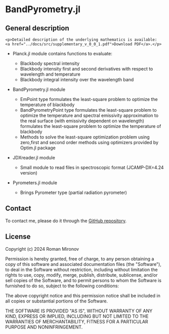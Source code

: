 
# BandPyrometry.jl

## General description

```@raw html
<p>Detailed description of the underlying mathematics is available:  <a href="../docs/src/supplementary_v_0_0_1.pdf">Download PDF</a>.</p>
```

- Planck.jl module contains functions to evaluate: 
    - Blackbody spectral intensity 
    - Blackbody intensity first and second derivatives with respect to wavelength and temperature 
    - Blackbody integral intensity over the wavelength band 

- BandPyrometry.jl module 
    - EmPoint type formulates the least-square problem to optimize the temperature of blackbody 
    - BandPyrometryPoint type formulates the least-square problem to optimize the temperature and spectral emissivity approximation to the real surface (with emissivity dependent on wavelength) formulates the least-square problem to optimize the temperature of blackbody 
    - Methods to solve the least-square optimization problem using zero,first and second order methods using optimizers provided by Optim.jl package 

- JDXreader.jl module
    - Small module to read files in spectroscopic format (JCAMP-DX=4.24 version) 

- Pyrometers.jl module
    - Brings Pyrometer type (partial radiation pyrometer)

## Contact

To contact me, please do it through the [GitHub repository](https://github.com/Manarom/BandPyrometry).

## License

Copyright (c) 2024 Roman Mironov

Permission is hereby granted, free of charge, to any person obtaining a copy
of this software and associated documentation files (the "Software"), to deal
in the Software without restriction, including without limitation the rights
to use, copy, modify, merge, publish, distribute, sublicense, and/or sell
copies of the Software, and to permit persons to whom the Software is
furnished to do so, subject to the following conditions:

The above copyright notice and this permission notice shall be included in all
copies or substantial portions of the Software.

THE SOFTWARE IS PROVIDED "AS IS", WITHOUT WARRANTY OF ANY KIND, EXPRESS OR
IMPLIED, INCLUDING BUT NOT LIMITED TO THE WARRANTIES OF MERCHANTABILITY,
FITNESS FOR A PARTICULAR PURPOSE AND NONINFRINGEMENT.

